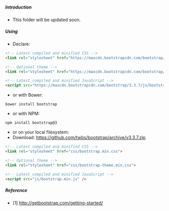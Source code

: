 ##### Introduction
- This folder will be updated soon. 

##### Using
- Declare:
```html
<!-- Latest compiled and minified CSS -->
<link rel="stylesheet" href="https://maxcdn.bootstrapcdn.com/bootstrap/3.3.7/css/bootstrap.min.css" integrity="sha384-BVYiiSIFeK1dGmJRAkycuHAHRg32OmUcww7on3RYdg4Va+PmSTsz/K68vbdEjh4u" crossorigin="anonymous">

<!-- Optional theme -->
<link rel="stylesheet" href="https://maxcdn.bootstrapcdn.com/bootstrap/3.3.7/css/bootstrap-theme.min.css" integrity="sha384-rHyoN1iRsVXV4nD0JutlnGaslCJuC7uwjduW9SVrLvRYooPp2bWYgmgJQIXwl/Sp" crossorigin="anonymous">

<!-- Latest compiled and minified JavaScript -->
<script src="https://maxcdn.bootstrapcdn.com/bootstrap/3.3.7/js/bootstrap.min.js" integrity="sha384-Tc5IQib027qvyjSMfHjOMaLkfuWVxZxUPnCJA7l2mCWNIpG9mGCD8wGNIcPD7Txa" crossorigin="anonymous"></script>
```

- or with Bower:
```
bower install bootstrap
```

- or with NPM:
```
npm install bootstrap@3
```

- or on your local filesystem:
- Download: https://github.com/twbs/bootstrap/archive/v3.3.7.zip
```html
<!-- Latest compiled and minified CSS -->
<link rel="stylesheet" href="css/bootstrap.min.css">

<!-- Optional theme -->
<link rel="stylesheet" href="css/bootstrap-theme.min.css">

<!-- Latest compiled and minified JavaScript -->
<script src="js/bootstrap.min.js" />
```

##### Reference
- [1] http://getbootstrap.com/getting-started/
